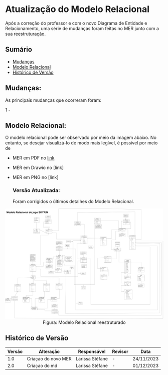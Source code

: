 # Atualização do Modelo Relacional

Após a correção do professor e com o novo Diagrama de Entidade e Relacionamento, uma série de mudanças foram feitas no MER junto com a sua reestruturação.

## Sumário
* [Mudanças](#Mudanças)
 * [Modelo Relacional](#Modelo-Relacional)
 * [Histórico de Versão](#Histórico-de-Versão)

##  Mudanças:
  As principais mudanças que ocorreram foram:

  1 - 


## Modelo Relacional:

O modelo relacional pode ser observado por meio da imagem abaixo. No entanto, se desejar visualizá-lo de modo mais legível, é possivel por meio de 

- MER em PDF no [link](ModeloRelacionalSkyrim_Reorganização_2.00.pdf)
- MER em Drawio no [link]
- MER em PNG no [link]

  ### Versão Atualizada:

    Foram corrigidos o últimos detalhes do Modelo Relacional.
<div align="center">
  <img src="ModeloRelacionalSkyrim_Reorganização_2.00.png">
  Figura: Modelo Relacional reestruturado
</div>


## Histórico de Versão

| Versão | Alteração | Responsável | Revisor | Data |
| - | - | - | - | - |
| 1.0 | Criaçao do novo MER| Larissa Stéfane | - | 24/11/2023
| 2.0 | Criaçao do md| Larissa Stéfane | - | 01/12/2023
  
